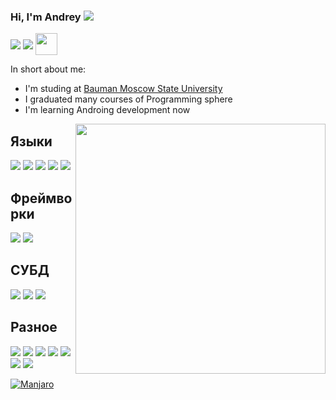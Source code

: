 ### Hi, I'm Andrey <img src="https://img.icons8.com/color/20/000000/instagram-verification-badge.png"/>

<a href="https://t.me/andrey777pal" target="_blank"><img align="center" src="https://img.icons8.com/?size=40&id=oWiuH0jFiU0R&format=png&color=000000"/></a>
<a href="https://vk.com/id550740936" target="_blank"><img align="center" src="https://img.icons8.com/color/40/000000/vk-circled.png"/></a>
<a href="https://hh.ru/resume/9b1e5c8fff0eaea2ca0039ed1f6f6671546579" target="_blank"><img align="center" src="https://tech.hh.ru/api/logos/min-hh-red.png" width = "35px" height = "35px"/></a>
      
In short about me:
- I'm studing at [Bauman Moscow State University](https://bmstu.ru)
- I graduated many courses of Programming sphere
- I'm learning Androing development now
      
<img width="400px" align="right" src="https://github-readme-stats.vercel.app/api/top-langs/?username=Nill777&theme=algolia&count_private=true&hide=html&layout=compact" />  

<div>    
<h2>Языки</h2>
<img src="https://img.icons8.com/?size=50&id=40669&format=png&color=000000">
<img src="https://img.icons8.com/?size=50&id=40670&format=png&color=000000">
<img src="https://img.icons8.com/?size=50&id=13441&format=png&color=000000">
<img src="https://img.icons8.com/?size=50&id=ZoxjA0jZDdFZ&format=png&color=000000">
<img src="https://img.icons8.com/?size=50&id=J6KcaRLsTgpZ&format=png&color=000000"/>

<h2>Фреймворки</h2>
<a target="_blank" href="https://www.qt.io/product/framework"><img src = "https://img.icons8.com/?size=45&id=47039&format=png&color=44E24E"></a>
<a target="_blank" href="https://flutter.dev/"><img src = "https://img.icons8.com/?size=45&id=7I3BjCqe9rjG&format=png&color=000000"></a>

<h2>СУБД</h2>
<a target="_blank" href="https://www.postgresql.org/"><img src="https://img.icons8.com/?size=45&id=38561&format=png&color=000000"/></a>
<a target="_blank" href="https://sqlite.org/"><img src="https://img.icons8.com/?size=45&id=VMRAbKfEzssG&format=png&color=1689B3"/></a>
<a target="_blank" href="https://www.mongodb.com/"><img src="https://img.icons8.com/?size=45&id=bosfpvRzNOG8&format=png&color=000000"/></a>

<h2>Разное</h2>
<img src="https://img.icons8.com/color/45/000000/linux.png"/>
<img src="https://img.icons8.com/?size=45&id=20906&format=png&color=000000"/>
<img src="https://img.icons8.com/?size=45&id=04OFrkjznvcd&format=png&color=000000"/>
<img src="https://img.icons8.com/?size=45&id=17836&format=png&color=000000"/>
<img src="https://img.icons8.com/?size=45&id=9OGIyU8hrxW5&format=png&color=000000"/>
<img src="https://img.icons8.com/?size=45&id=J0SgMWzAxqFj&format=png&color=000000"/>
<img src="https://img.icons8.com/?size=45&id=WBooq2dInw0x&format=png&color=000000"/>
</div> 

[![Manjaro](https://img.shields.io/badge/OS-Manjaro-35BF5C?style=for-the-badge&logo=manjaro&logoColor=white)](https://manjaro.org)